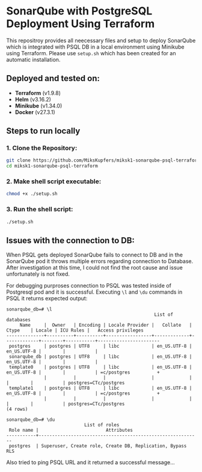# SonarQube with PostgreSQL Deployment Using Terraform

This repositroy provides all neecessary files and setup to deploy SonarQube which is integrated with PSQL DB in a local environment using Minikube using Terraform. Please use `setup.sh` which has been created for an automatic installation.

## Deployed and tested on:

- **Terraform** (v1.9.8)
- **Helm** (v3.16.2)
- **Minikube** (v1.34.0)
- **Docker** (v27.3.1)

## Steps to run locally

### 1. Clone the Repository:
```bash
git clone https://github.com/MiksKupfers/miksk1-sonarqube-psql-terraform.git
cd miksk1-sonarqube-psql-terraform
```

### 2. Make shell script executable:
```bash
chmod +x ./setup.sh
```

### 3. Run the shell script:
```bash
./setup.sh
```
## Issues with the connection to DB:

When PSQL gets deployed SonarQube fails to connect to DB and in the SonarQube pod it throws multiple errors regarding connection to Database. After investigation at this time, I could not find the root cause and issue unfortunately is not fixed.

For debugging purproses connection to PSQL was tested inside of Postgresql pod and it is successful. Executing `\l` and `\du` commands in PSQL it returns expected output:

```
sonarqube_db=# \l
                                                       List of databases
     Name     |  Owner   | Encoding | Locale Provider |   Collate   |    Ctype    | Locale | ICU Rules |   Access privileges   
--------------+----------+----------+-----------------+-------------+-------------+--------+-----------+-----------------------
 postgres     | postgres | UTF8     | libc            | en_US.UTF-8 | en_US.UTF-8 |        |           | 
 sonarqube_db | postgres | UTF8     | libc            | en_US.UTF-8 | en_US.UTF-8 |        |           | 
 template0    | postgres | UTF8     | libc            | en_US.UTF-8 | en_US.UTF-8 |        |           | =c/postgres          +
              |          |          |                 |             |             |        |           | postgres=CTc/postgres
 template1    | postgres | UTF8     | libc            | en_US.UTF-8 | en_US.UTF-8 |        |           | =c/postgres          +
              |          |          |                 |             |             |        |           | postgres=CTc/postgres
(4 rows)

sonarqube_db=# \du
                             List of roles
 Role name |                         Attributes                         
-----------+------------------------------------------------------------
 postgres  | Superuser, Create role, Create DB, Replication, Bypass RLS
```
 Also tried to ping PSQL URL and it returned a successful message...
